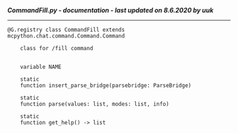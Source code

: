 ***CommandFill.py - documentation - last updated on 8.6.2020 by uuk***
___

    @G.registry class CommandFill extends mcpython.chat.command.Command.Command
        
        class for /fill command


        variable NAME

        static
        function insert_parse_bridge(parsebridge: ParseBridge)

        static
        function parse(values: list, modes: list, info)

        static
        function get_help() -> list